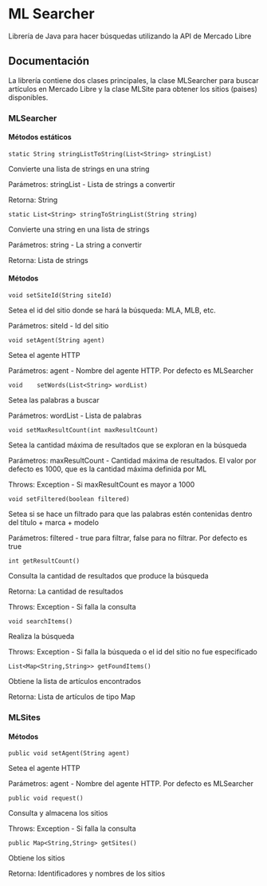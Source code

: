 # ML Searcher

Librería de Java para hacer búsquedas utilizando la API de Mercado Libre

## Documentación

La librería contiene dos clases principales, la clase MLSearcher para buscar artículos en Mercado Libre y la clase MLSite para obtener los sitios (paises) disponibles.

### MLSearcher

#### Métodos estáticos

```
static String stringListToString(List<String> stringList)
```
Convierte una lista de strings en una string

Parámetros: stringList - Lista de strings a convertir

Retorna: String


```
static List<String> stringToStringList(String string)
```
Convierte una string en una lista de strings

Parámetros: string - La string a convertir

Retorna: Lista de strings


#### Métodos

```
void setSiteId(String siteId)
```
Setea el id del sitio donde se hará la búsqueda: MLA, MLB, etc.

Parámetros: siteId - Id del sitio


```
void setAgent(String agent)
```
Setea el agente HTTP

Parámetros: agent - Nombre del agente HTTP. Por defecto es MLSearcher


```
void 	setWords(List<String> wordList) 	
```
Setea las palabras a buscar

Parámetros: wordList - Lista de palabras


```
void setMaxResultCount(int maxResultCount)
```
Setea la cantidad máxima de resultados que se exploran en la búsqueda

Parámetros: maxResultCount - Cantidad máxima de resultados. El valor por defecto es 1000, que es la cantidad máxima definida por ML

Throws: Exception - Si maxResultCount es mayor a 1000


```
void setFiltered(boolean filtered)
```
Setea si se hace un filtrado para que las palabras estén contenidas dentro del título + marca + modelo

Parámetros: filtered - true para filtrar, false para no filtrar. Por defecto es true


```
int getResultCount()
```
Consulta la cantidad de resultados que produce la búsqueda

Retorna: La cantidad de resultados

Throws: Exception - Si falla la consulta

    
```
void searchItems()
```
Realiza la búsqueda

Throws: Exception - Si falla la búsqueda o el id del sitio no fue especificado


```
List<Map<String,String>> getFoundItems()
```
Obtiene la lista de artículos encontrados

Retorna: Lista de artículos de tipo Map


### MLSites

#### Métodos

```
public void setAgent(String agent)
```
Setea el agente HTTP

Parámetros: agent - Nombre del agente HTTP. Por defecto es MLSearcher


```
public void request()
```
Consulta y almacena los sitios

Throws: Exception - Si falla la consulta


```
public Map<String,String> getSites()
```
Obtiene los sitios

Retorna: Identificadores y nombres de los sitios
